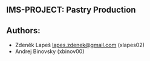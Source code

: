 ## IMS-PROJECT: Pastry Production

## Authors:

* Zdeněk Lapeš <lapes.zdenek@gmail.com> (xlapes02)
* Andrej Binovsky <todo> (xbinov00)
